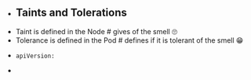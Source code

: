 - ## Taints and Tolerations
- Taint is defined in the Node # gives of the smell 🙄
- Tolerance is defined in the Pod  # defines if it is tolerant of the smell 😁
- ```apl
  apiVersion:
  
  ```
-